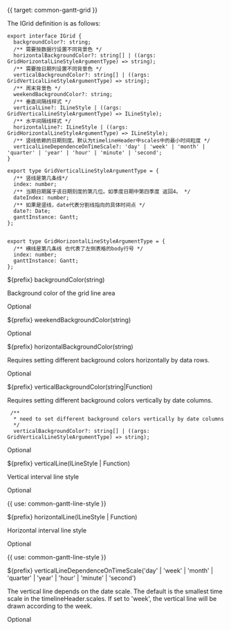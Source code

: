 {{ target: common-gantt-grid }}

The IGrid definition is as follows:

```
export interface IGrid {
  backgroundColor?: string;
  /** 需要按数据行设置不同背景色 */
  horizontalBackgroundColor?: string[] | ((args: GridHorizontalLineStyleArgumentType) => string);
  /** 需要按日期列设置不同背景色 */
  verticalBackgroundColor?: string[] | ((args: GridVerticalLineStyleArgumentType) => string);
  /** 周末背景色 */
  weekendBackgroundColor?: string;
  /** 垂直间隔线样式 */
  verticalLine?: ILineStyle | ((args: GridVerticalLineStyleArgumentType) => ILineStyle);
  /** 水平间隔线样式 */
  horizontalLine?: ILineStyle | ((args: GridHorizontalLineStyleArgumentType) => ILineStyle);
  /** 竖线依赖的日期刻度。默认为timelineHeader中scales中的最小时间粒度 */
  verticalLineDependenceOnTimeScale?: 'day' | 'week' | 'month' | 'quarter' | 'year' | 'hour' | 'minute' | 'second';
}

export type GridVerticalLineStyleArgumentType = {
  /** 竖线是第几条线*/
  index: number;
  /** 当期日期属于该日期刻度的第几位。如季度日期中第四季度 返回4。 */
  dateIndex: number;
  /** 如果是竖线，date代表分割线指向的具体时间点 */
  date?: Date;
  ganttInstance: Gantt;
};


export type GridHorizontalLineStyleArgumentType = {
  /** 横线是第几条线 也代表了左侧表格的body行号 */
  index: number;
  ganttInstance: Gantt;
};

```

${prefix} backgroundColor(string)

Background color of the grid line area

Optional

${prefix} weekendBackgroundColor(string)

Optional

${prefix} horizontalBackgroundColor(string)

Requires setting different background colors horizontally by data rows.

Optional

${prefix} verticalBackgroundColor(string|Function)

Requires setting different background colors vertically by date columns.

```
 /**
  * need to set different background colors vertically by date columns
  */
  verticalBackgroundColor?: string[] | ((args: GridVerticalLineStyleArgumentType) => string);
  ```

Optional

${prefix} verticalLine(ILineStyle | Function)

Vertical interval line style

Optional

{{ use: common-gantt-line-style }}

${prefix} horizontalLine(ILineStyle | Function)

Horizontal interval line style

Optional

{{ use: common-gantt-line-style }}

${prefix} verticalLineDependenceOnTimeScale('day' | 'week' | 'month' | 'quarter' | 'year' | 'hour' | 'minute' | 'second')

The vertical line depends on the date scale. The default is the smallest time scale in the timelineHeader.scales. If set to 'week', the vertical line will be drawn according to the week.

Optional
